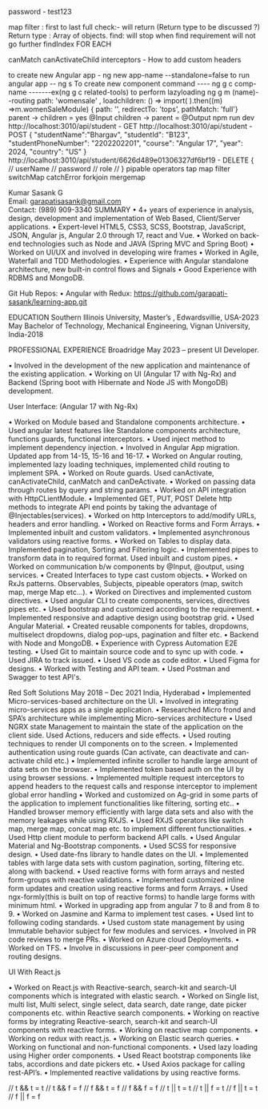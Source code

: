 password - test123

map
filter : first to last full check:- will return (Return type to be discussed ?)
Return type : Array of objects.
find: will stop when find requirement will not go further 
findIndex
FOR EACH

canMatch
canActivateChild
interceptors - How to add custom headers

to create new Angular app - ng new app-name --standalone=false
to run angular app -- ng s
To create new component command ----   ng g c comp-name  -------ex(ng g c related-tools)
to perform lazyloading ng g m (name)--routing
path: 'womensale' , loadchildren: () => import(    ).then((m) =>m.womenSaleModule) 
{ path: '', redirectTo: 'tops', pathMatch: 'full'} 
parent -> children = yes @Input
children -> parent = @Output
npm run dev
http://localhost:3010/api/student - GET
http://localhost:3010/api/student - POST
{   "studentName":"Bhargav",
    "studentId": "B123",
    "studentPhoneNumber": "2202202201",
    "course": "Angular 17",
    "year": 2024,
    "country": "US"
 }
 http://localhost:3010/api/student/6626d489e01306327df6bf19 - DELETE
 {
//   userName
//   password
//   role
// }
<apiresponselist>
pipable operators
tap
map
filter
switchMap
catchError
forkjoin
mergemap

Kumar Sasank G				
Email: garapatisasank@gmail.com				
Contact: (989) 909-3340
 	SUMMARY
•	4+ years of experience in analysis, design, development and implementation of Web Based, Client/Server applications.
•	Expert-level HTML5, CSS3, SCSS, Bootstrap, JavaScript, JSON, Angular js, Angular 2.0 through 17, react and Vue. 
•	Worked on back-end technologies such as Node and JAVA (Spring MVC and Spring Boot)
•	Worked on UI/UX and involved in developing wire frames
•	Worked in Agile, Waterfall and TDD Methodologies.
•	Experience with Angular standalone architecture, new built-in control flows and Signals
•	Good Experience with RDBMS and MongoDB.

Git Hub Repos:
•	Angular with Redux: https://github.com/garapati-sasank/learning-app.git

EDUCATION
Southern Illinois University, Master’s , Edwardsvillie, USA-2023 May
Bachelor of Technology, Mechanical Engineering, Vignan University, India-2018
 
 PROFESSIONAL EXPERIENCE
Broadridge
May 2023 – present
UI Developer.

•	Involved in the development of the new application and maintenance of the existing application.
•	Working on UI (Angular 17 with Ng-Rx) and Backend (Spring boot with Hibernate and Node JS with MongoDB) development.

User Interface: (Angular 17 with Ng-Rx)

•	Worked on Module based and Standalone components architecture.
•	Used angular latest features like Standalone components architecture, functions guards, functional interceptors. 
•	Used inject method to implement dependency injection.
•	Involved in Angular App migration. Updated app from 14-15, 15-16 and 16-17.
•	Worked on Angular routing, implemented lazy loading techniques, implemented child routing to implement SPA.
•	Worked on Route guards. Used canActivate, canActivateChild, canMatch and canDeActivate.
•	Worked on passing data through routes by query and string params.
•	Worked on API integration with HttpCLientModule.
•	Implemented GET, PUT, POST Delete http methods to integrate API end points by taking the advantage of @Injectables(services).
•	Worked on http Interceptors to add/modify URLs, headers and error handling. 
•	Worked on Reactive forms and Form Arrays. 
•	Implemented inbuilt and custom validators. 
•	Implemented asynchronous validators using reactive forms. 
•	Worked on Tables to display data. Implemented pagination, Sorting and Filtering logic. 
•	Implemented pipes to transform data in to required format. Used inbuilt and custom pipes.
•	Worked on communication b/w components by @Input, @output, using services. 
•	Created Interfaces to type cast custom objects. 
•	Worked on RxJs patterns. Observables, Subjects, pipeable operators (map, switch map, merge Map etc...).
•	Worked on Directives and implemented custom directives. 
•	Used angular CLI to create components, services, directives pipes etc. 
•	Used bootstrap and customized according to the requirement. 
•	Implemented responsive and adaptive design using bootstrap grid.
•	Used Angular Material.
•	Created reusable components for tables, dropdowns, multiselect dropdowns, dialog pop-ups, pagination and filter etc.
•	Backend with Node and MongoDB.
•	Experience with Cypress Automation E2E testing.
•	Used Git to maintain source code and to sync up with code.
•	Used JIRA to track issued. 
•	Used VS code as code editor.
•	Used Figma for designs. 
•	Worked with Testing and API team. 
•	Used Postman and Swagger to test API's.

Red Soft Solutions 	May 2018 – Dec 2021
India, Hyderabad
•	Implemented Micro-services-based architecture on the UI.
•	Involved in integrating micro-services apps as a single application.
•	Researched Micro frond and SPA’s architecture while implementing Micro-services architecture
•	Used NGRX state Management to maintain the state of the application on the client side. Used Actions, reducers and side effects.
•	Used routing techniques to render UI components on to the screen.
•	Implemented authentication using route guards (Can activate, can deactivate and can-activate child etc.)
•	Implemented infinite scroller to handle large amount of data sets on the browser.
•	Implemented token based auth on the UI by using browser sessions.
•	Implemented multiple request interceptors to append headers to the request calls and response interceptor to implement global error handling
•	Worked and customized on Ag-grid in some parts of the application to implement functionalities like filtering, sorting etc..
•	Handled browser memory efficiently with large data sets and also with the memory leakages while using RXJS.
•	Used RXJS operators like switch map, merge map, concat map etc. to implement different functionalities.
•	Used Http client module to perform backend API calls.
•	Used Angular Material and Ng-Bootstrap components.
•	Used SCSS for responsive design.
•	Used date-fns library to handle dates on the UI.
•	Implemented tables with large data sets with custom pagination, sorting, filtering etc. along with backend.
•	Used reactive forms with form arrays and nested form-groups with reactive validations.
•	Implemented customized inline form updates and creation using reactive forms and form Arrays.
•	Used ngx-formly(this is built on top of reactive forms) to handle large forms with minimum html.
•	Worked in upgrading app from angular 7 to 8 and from 8 to 9.
•	Worked on Jasmine and Karma to implement test cases.
•	Used lint to following coding standards.
•	Used custom state management by using Immutable behavior subject for few modules and services.
•	Involved in PR code reviews to merge PRs.
•	Worked on Azure cloud Deployments.
•	Worked on TFS.
•	Involve in discussions in peer-peer component and routing designs.

UI With React.js

•	Worked on React.js with Reactive-search, search-kit and search-UI components which is integrated with elastic search.
•	Worked on Single list, multi list, Multi select, single select, data search, date range, date picker components etc. within Reactive search components.
•	Working on reactive forms by integrating Reactive-search, search-kit and search-UI components with reactive forms.
•	Working on reactive map components.
•	Working on redux with react.js.
•	Working on Elastic search queries.
•	Working on functional and non-functional components.
•	Used lazy loading using Higher order components.
•	Used React bootstrap components like tabs, accordions and date pickers etc.
•	Used Axios package for calling rest-API’s.
•	Implemented reactive validations by using reactive forms.

// t && t = t
// t && f = f
// f && t = f
// f && f = f
// t || t = t
// t || f = t
// f || t = t
// f || f = f